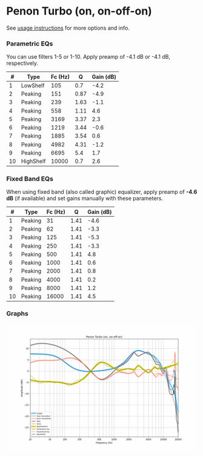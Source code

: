 # Penon Turbo (on, on-off-on)
See [usage instructions](https://github.com/jaakkopasanen/AutoEq#usage) for more options and info.

### Parametric EQs
You can use filters 1-5 or 1-10. Apply preamp of -4.1 dB or -4.1 dB, respectively.

|   # | Type      |   Fc (Hz) |    Q |   Gain (dB) |
|-----|-----------|-----------|------|-------------|
|   1 | LowShelf  |       105 | 0.7  |        -4.2 |
|   2 | Peaking   |       151 | 0.87 |        -4.9 |
|   3 | Peaking   |       239 | 1.63 |        -1.1 |
|   4 | Peaking   |       558 | 1.11 |         4.6 |
|   5 | Peaking   |      3169 | 3.37 |         2.3 |
|   6 | Peaking   |      1219 | 3.44 |        -0.6 |
|   7 | Peaking   |      1885 | 3.54 |         0.6 |
|   8 | Peaking   |      4982 | 4.31 |        -1.2 |
|   9 | Peaking   |      6695 | 5.4  |         1.7 |
|  10 | HighShelf |     10000 | 0.7  |         2.6 |

### Fixed Band EQs
When using fixed band (also called graphic) equalizer, apply preamp of **-4.6 dB** (if available) and set gains manually with these parameters.

|   # | Type    |   Fc (Hz) |    Q |   Gain (dB) |
|-----|---------|-----------|------|-------------|
|   1 | Peaking |        31 | 1.41 |        -4.6 |
|   2 | Peaking |        62 | 1.41 |        -3.3 |
|   3 | Peaking |       125 | 1.41 |        -5.3 |
|   4 | Peaking |       250 | 1.41 |        -3.3 |
|   5 | Peaking |       500 | 1.41 |         4.8 |
|   6 | Peaking |      1000 | 1.41 |         0.6 |
|   7 | Peaking |      2000 | 1.41 |         0.8 |
|   8 | Peaking |      4000 | 1.41 |         0.2 |
|   9 | Peaking |      8000 | 1.41 |         1.2 |
|  10 | Peaking |     16000 | 1.41 |         4.5 |

### Graphs
![](./Penon%20Turbo%20(on,%20on-off-on).png)

